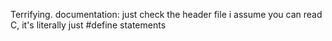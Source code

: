Terrifying. 
documentation:
just check the header file i assume you can read C, it's literally just #define statements
